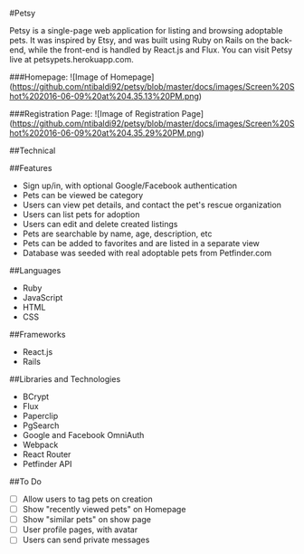 #Petsy

 Petsy is a single-page web application for listing and browsing adoptable pets. It was inspired by Etsy, and was built using Ruby on Rails on the back-end, while the front-end is handled by React.js and Flux. You can visit Petsy live at petsypets.herokuapp.com.


###Homepage:
![Image of Homepage]
(https://github.com/ntibaldi92/petsy/blob/master/docs/images/Screen%20Shot%202016-06-09%20at%204.35.13%20PM.png)

###Registration Page:
![Image of Registration Page]
(https://github.com/ntibaldi92/petsy/blob/master/docs/images/Screen%20Shot%202016-06-09%20at%204.35.29%20PM.png)

##Technical

##Features
- Sign up/in, with optional Google/Facebook authentication
- Pets can be viewed be category
- Users can view pet details, and contact the pet's rescue organization
- Users can list pets for adoption
- Users can edit and delete created listings
- Pets are searchable by name, age, description, etc
- Pets can be added to favorites and are listed in a separate view
- Database was seeded with real adoptable pets from Petfinder.com

##Languages
- Ruby
- JavaScript
- HTML
- CSS

##Frameworks
- React.js
- Rails

##Libraries and Technologies
- BCrypt
- Flux
- Paperclip
- PgSearch
- Google and Facebook OmniAuth
- Webpack
- React Router
- Petfinder API

##To Do
- [ ] Allow users to tag pets on creation
- [ ] Show "recently viewed pets" on Homepage
- [ ] Show "similar pets" on show page
- [ ] User profile pages, with avatar
- [ ] Users can send private messages
